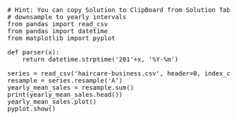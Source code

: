 <pre class="file" data-target="clipboard">
# Hint: You can copy Solution to ClipBoard from Solution Tab
# downsample to yearly intervals
from pandas import read_csv
from pandas import datetime
from matplotlib import pyplot

def parser(x):
	return datetime.strptime('201'+x, '%Y-%m')

series = read_csv('haircare-business.csv', header=0, index_col=0, parse_dates=True, squeeze=True, date_parser=parser)
resample = series.resample('A')
yearly_mean_sales = resample.sum()
print(yearly_mean_sales.head())
yearly_mean_sales.plot()
pyplot.show()
</pre>

